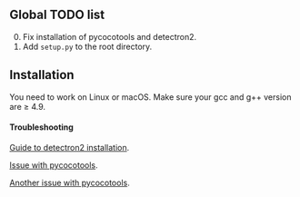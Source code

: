## Global TODO list

0.  Fix installation of pycocotools and detectron2.
1.  Add `setup.py` to the root directory.

## Installation

You need to work on Linux or macOS. Make sure your gcc and g++ version are ≥ 4.9.

#### Troubleshooting

[Guide to detectron2 installation](https://detectron2.readthedocs.io/tutorials/install.html).

[Issue with pycocotools](https://github.com/cocodataset/cocoapi/issues/168).

[Another issue with pycocotools](https://github.com/cocodataset/cocoapi/issues/170).
